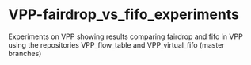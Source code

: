 # VPP-fairdrop_vs_fifo_experiments

Experiments on VPP showing results comparing fairdrop and fifo in VPP using the repositories VPP_flow_table and VPP_virtual_fifo (master branches)
